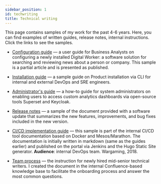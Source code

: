 ```yaml
---
sidebar_position: 1
id: techwriting
title: Technical writing
---
```


This page contains samples of my work for the past 4-6 years. Here, you can find examples of written guides, release notes, internal instructions. Click the links to see the samples.

- [Configuration guide](/docs/examples/dw) — a user guide for Business Analysts on configuring a newly installed Digital Worker: a software solution for searching and reviewing news about a person or company. This sample is a partial article and is presented as published.

- [Installation guide](/docs/examples/install) — a sample guide on Product installation via CLI for internal and external DevOps and SRE engineers.

- [Administrator's guide](/docs/examples/access) — a how-to guide for system administrators on enabling users to access custom analytics dashboards via open-source tools Superset and Keycloak.

- [Release notes](/docs/examples/release-notes) — a sample of the document provided with a software update that summarizes the new features, improvements, and bug fixes included in the new version.
- [CI/CD implementation guide](/img/samples/sample-3-instruction-2018.pdf) — this sample is part of the internal CI/CD tool documentation based on Docker and Mesos/Marathon. The documentation is initially written in markdown (same as the guides earlier) and published on the portal via Jenkins and the Hugo Static Site generator. **Audience**: internal DevOps team. Wargaming, 2018.
- [Team process](/img/samples/team-process_.pdf) — the instruction for newly hired mid-senior technical writers. I created the document in the internal Confluence-based knowledge base to facilitate the onboarding process and answer the most common questions.
